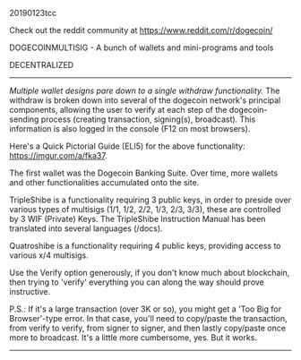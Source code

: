 20190123tcc

Check out the reddit community at https://www.reddit.com/r/dogecoin/

DOGECOINMULTISIG -  A bunch of wallets and mini-programs and tools

DECENTRALIZED

***********************************************************************************************************

*Multiple wallet designs pare down to a single withdraw functionality.* The withdraw is broken down into several of the dogecoin network's principal components, allowing the user to verify at each step of the dogecoin-sending process (creating transaction, signing(s), broadcast). This information is also logged in the console (F12 on most browsers).

Here's a Quick Pictorial Guide (ELI5) for the above functionality: https://imgur.com/a/fka37.

The first wallet was the Dogecoin Banking Suite. Over time, more wallets and other functionalities accumulated onto the site. 

TripleShibe is a functionality requiring 3 public keys, in order to preside over various types of multisigs (1/1, 1/2, 2/2, 1/3, 2/3, 3/3), these are controlled by 3 WIF (Private) Keys. The TripleShibe Instruction Manual has been translated into several languages (/docs).

Quatroshibe is a functionality requiring 4 public keys, providing access to various x/4 multisigs.

Use the Verify option generously, if you don't know much about blockchain, then trying to 'verify' everything you can along the way should prove instructive.

P.S.: If it's a large transaction (over 3K or so), you might get a 'Too Big for Browser'-type error. In that case, you'll need to copy/paste the transaction, from verify to verify, from signer to signer, and then lastly copy/paste once more to broadcast. It's a little more cumbersome, yes. But it works. 


**********************************************************************************************************




